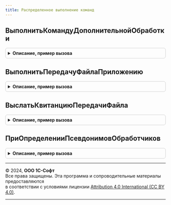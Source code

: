 ```yaml
---
title: Распределенное выполнение команд
---
```



## ВыполнитьКомандуДополнительнойОбработки
<details style="margin: 1em 0; padding: 0.5em; border: 1px solid #ccc; border-radius: 6px;">

<summary style="font-weight: bold; cursor: pointer;">Описание, пример вызова</summary>

```bsl

// Вызывает команду указанной дополнительной обработки и передает в нее параметры,
// регистрирует сообщение для МС с результатами выполнения.
// Важно! Вызывается как фоновое задание.
// @skip-warning ПустойМетод - особенность реализации.
//
// Параметры:
//	ИдентификаторОбработки - Строка - указывает на обработку, команду которой нужно выполнить.
//	ИдентификаторКоманды - Строка - имя команды (как оно задано в обработке), которую нужно выполнить.
//	ИдентификаторОперации - Строка - позволяет идентифицировать отдельные вызовы (например, для логирования).
//	СообщитьМенеджеру - Булево - указывает на необходимость сообщить Менеджеру сервиса о результате выполнения команды.
//
Процедура ВыполнитьКомандуДополнительнойОбработки(ИдентификаторОбработки, ИдентификаторКоманды, ИдентификаторОперации, СообщитьМенеджеру = Ложь) Экспорт
```

Пример вызова
```bsl
РаспределенноеВыполнениеКоманд.ВыполнитьКомандуДополнительнойОбработки(ИдентификаторОбработки, ИдентификаторКоманды, ИдентификаторОперации, СообщитьМенеджеру);
```
</details>

## ВыполнитьПередачуФайлаПриложению
<details style="margin: 1em 0; padding: 0.5em; border: 1px solid #ccc; border-radius: 6px;">

<summary style="font-weight: bold; cursor: pointer;">Описание, пример вызова</summary>

```bsl

// Вызывает команду передачи файла из текущей области данных в любую другую область
// данных сервиса.
// Важно! Если какой-либо из параметров передан некорректно, вызывается исключение.
// @skip-warning ПустойМетод - особенность реализации.
//
// Параметры:
//	ИмяФайла - Строка - полное имя к передаваемому файлу.
//	КодПолучателя - Число - код области данных, куда нужно передать файл.
//	БыстраяПередача - Булево - указывает, что необходимо использовать быстрые сообщения для передачи файла.
//	ПараметрыВызова - Структура - дополнительные параметры вызова:
//		* Код - Число - код ответа,
//		* Тело - Строка - тело ответа.
//
// Возвращаемое значение:
//   УникальныйИдентификатор - идентификатор вызова.
//
Функция ВыполнитьПередачуФайлаПриложению(ИмяФайла, КодПолучателя, БыстраяПередача = Ложь, ПараметрыВызова = Неопределено) Экспорт
```

Пример вызова
```bsl
Результат = РаспределенноеВыполнениеКоманд.ВыполнитьПередачуФайлаПриложению(ИмяФайла, КодПолучателя, БыстраяПередача, ПараметрыВызова);
```
</details>

## ВыслатьКвитанциюПередачиФайла
<details style="margin: 1em 0; padding: 0.5em; border: 1px solid #ccc; border-radius: 6px;">

<summary style="font-weight: bold; cursor: pointer;">Описание, пример вызова</summary>

```bsl

// Отправляет области-получателю сообщение-квитанцию о получении (завершении обработки,
// и так далее) ранее полученного файла.
// Важно! Если какой-либо из параметров передан некорректно, вызывается исключение.
// @skip-warning ПустойМетод - особенность реализации.
//
// Параметры:
//	ИдентификаторВызова - УникальныйИдентификатор - ранее выданный функцией ВыполнитьПередачуФайлаПриложению
//	КодПолучателя - Число - код области данных, куда нужно передать квитанцию.
//	БыстраяПередача - Булево - указывает, что необходимо использовать быстрые сообщения для передачи файла.
//	ПараметрыВызова - Структура - дополнительные параметры вызова:
//	  * Код - Число - код ответа,
//	  * Тело - Строка - тело ответа.
//
Процедура ВыслатьКвитанциюПередачиФайла(ИдентификаторВызова, КодПолучателя, БыстраяПередача = Ложь, ПараметрыВызова = Неопределено) Экспорт
```

Пример вызова
```bsl
РаспределенноеВыполнениеКоманд.ВыслатьКвитанциюПередачиФайла(ИдентификаторВызова, КодПолучателя, БыстраяПередача, ПараметрыВызова);
```
</details>

## ПриОпределенииПсевдонимовОбработчиков
<details style="margin: 1em 0; padding: 0.5em; border: 1px solid #ccc; border-radius: 6px;">

<summary style="font-weight: bold; cursor: pointer;">Описание, пример вызова</summary>

```bsl

// См. ОчередьЗаданийПереопределяемый.ПриОпределенииПсевдонимовОбработчиков
// @skip-warning ПустойМетод - особенность реализации.
//
// Параметры:
//	СоответствиеИменПсевдонимам - см. ОчередьЗаданийПереопределяемый.ПриОпределенииПсевдонимовОбработчиков.СоответствиеИменПсевдонимам
//
Процедура ПриОпределенииПсевдонимовОбработчиков(СоответствиеИменПсевдонимам) Экспорт
```

Пример вызова
```bsl
РаспределенноеВыполнениеКоманд.ПриОпределенииПсевдонимовОбработчиков(СоответствиеИменПсевдонимам) 
```
</details>

---

© 2024, **ООО 1С-Софт**  
Все права защищены. Эта программа и сопроводительные материалы предоставляются  
в соответствии с условиями лицензии [Attribution 4.0 International (CC BY 4.0)](https://creativecommons.org/licenses/by/4.0/legalcode).

---
